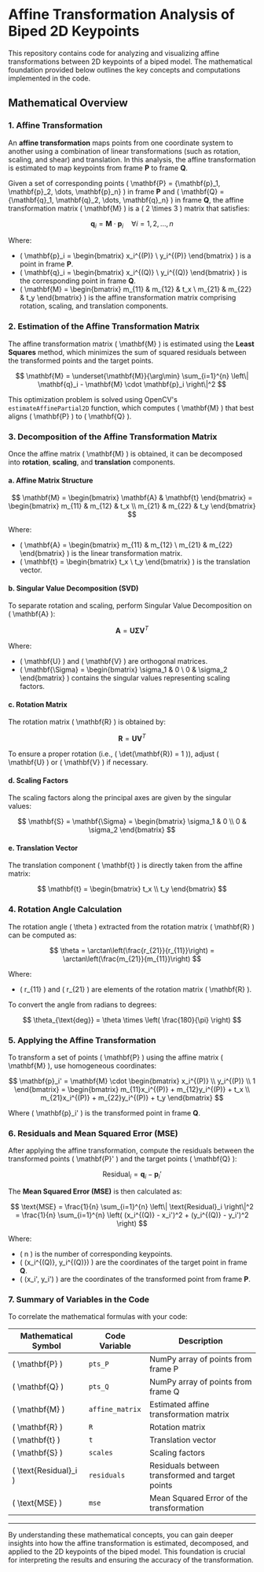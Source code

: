 # Affine Transformation Analysis of Biped 2D Keypoints

This repository contains code for analyzing and visualizing affine transformations between 2D keypoints of a biped model. The mathematical foundation provided below outlines the key concepts and computations implemented in the code.

## Mathematical Overview

### 1. Affine Transformation

An **affine transformation** maps points from one coordinate system to another using a combination of linear transformations (such as rotation, scaling, and shear) and translation. In this analysis, the affine transformation is estimated to map keypoints from frame **P** to frame **Q**.

Given a set of corresponding points \( \mathbf{P} = \{\mathbf{p}_1, \mathbf{p}_2, \dots, \mathbf{p}_n\} \) in frame **P** and \( \mathbf{Q} = \{\mathbf{q}_1, \mathbf{q}_2, \dots, \mathbf{q}_n\} \) in frame **Q**, the affine transformation matrix \( \mathbf{M} \) is a \( 2 \times 3 \) matrix that satisfies:

$$
\mathbf{q}_i = \mathbf{M} \cdot \mathbf{p}_i \quad \forall i = 1, 2, \dots, n
$$

Where:
- \( \mathbf{p}_i = \begin{bmatrix} x_i^{(P)} \\ y_i^{(P)} \end{bmatrix} \) is a point in frame **P**.
- \( \mathbf{q}_i = \begin{bmatrix} x_i^{(Q)} \\ y_i^{(Q)} \end{bmatrix} \) is the corresponding point in frame **Q**.
- \( \mathbf{M} = \begin{bmatrix} m_{11} & m_{12} & t_x \\ m_{21} & m_{22} & t_y \end{bmatrix} \) is the affine transformation matrix comprising rotation, scaling, and translation components.

### 2. Estimation of the Affine Transformation Matrix

The affine transformation matrix \( \mathbf{M} \) is estimated using the **Least Squares** method, which minimizes the sum of squared residuals between the transformed points and the target points.

$$
\mathbf{M} = \underset{\mathbf{M}}{\arg\min} \sum_{i=1}^{n} \left\| \mathbf{q}_i - \mathbf{M} \cdot \mathbf{p}_i \right\|^2
$$

This optimization problem is solved using OpenCV's `estimateAffinePartial2D` function, which computes \( \mathbf{M} \) that best aligns \( \mathbf{P} \) to \( \mathbf{Q} \).

### 3. Decomposition of the Affine Transformation Matrix

Once the affine matrix \( \mathbf{M} \) is obtained, it can be decomposed into **rotation**, **scaling**, and **translation** components.

#### a. Affine Matrix Structure

$$
\mathbf{M} = \begin{bmatrix} \mathbf{A} & \mathbf{t} \end{bmatrix} = \begin{bmatrix} m_{11} & m_{12} & t_x \\ m_{21} & m_{22} & t_y \end{bmatrix}
$$

Where:
- \( \mathbf{A} = \begin{bmatrix} m_{11} & m_{12} \\ m_{21} & m_{22} \end{bmatrix} \) is the linear transformation matrix.
- \( \mathbf{t} = \begin{bmatrix} t_x \\ t_y \end{bmatrix} \) is the translation vector.

#### b. Singular Value Decomposition (SVD)

To separate rotation and scaling, perform Singular Value Decomposition on \( \mathbf{A} \):

$$
\mathbf{A} = \mathbf{U} \mathbf{\Sigma} \mathbf{V}^T
$$

Where:
- \( \mathbf{U} \) and \( \mathbf{V} \) are orthogonal matrices.
- \( \mathbf{\Sigma} = \begin{bmatrix} \sigma_1 & 0 \\ 0 & \sigma_2 \end{bmatrix} \) contains the singular values representing scaling factors.

#### c. Rotation Matrix

The rotation matrix \( \mathbf{R} \) is obtained by:

$$
\mathbf{R} = \mathbf{U} \mathbf{V}^T
$$

To ensure a proper rotation (i.e., \( \det(\mathbf{R}) = 1 \)), adjust \( \mathbf{U} \) or \( \mathbf{V} \) if necessary.

#### d. Scaling Factors

The scaling factors along the principal axes are given by the singular values:

$$
\mathbf{S} = \mathbf{\Sigma} = \begin{bmatrix} \sigma_1 & 0 \\ 0 & \sigma_2 \end{bmatrix}
$$

#### e. Translation Vector

The translation component \( \mathbf{t} \) is directly taken from the affine matrix:

$$
\mathbf{t} = \begin{bmatrix} t_x \\ t_y \end{bmatrix}
$$

### 4. Rotation Angle Calculation

The rotation angle \( \theta \) extracted from the rotation matrix \( \mathbf{R} \) can be computed as:

$$
\theta = \arctan\left(\frac{r_{21}}{r_{11}}\right) = \arctan\left(\frac{m_{21}}{m_{11}}\right)
$$

Where:
- \( r_{11} \) and \( r_{21} \) are elements of the rotation matrix \( \mathbf{R} \).

To convert the angle from radians to degrees:

$$
\theta_{\text{deg}} = \theta \times \left( \frac{180}{\pi} \right)
$$

### 5. Applying the Affine Transformation

To transform a set of points \( \mathbf{P} \) using the affine matrix \( \mathbf{M} \), use homogeneous coordinates:

$$
\mathbf{p}_i' = \mathbf{M} \cdot \begin{bmatrix} x_i^{(P)} \\ y_i^{(P)} \\ 1 \end{bmatrix} = \begin{bmatrix} m_{11}x_i^{(P)} + m_{12}y_i^{(P)} + t_x \\ m_{21}x_i^{(P)} + m_{22}y_i^{(P)} + t_y \end{bmatrix}
$$

Where \( \mathbf{p}_i' \) is the transformed point in frame **Q**.

### 6. Residuals and Mean Squared Error (MSE)

After applying the affine transformation, compute the residuals between the transformed points \( \mathbf{P}' \) and the target points \( \mathbf{Q} \):

$$
\text{Residual}_i = \mathbf{q}_i - \mathbf{p}_i'
$$

The **Mean Squared Error (MSE)** is then calculated as:

$$
\text{MSE} = \frac{1}{n} \sum_{i=1}^{n} \left\| \text{Residual}_i \right\|^2 = \frac{1}{n} \sum_{i=1}^{n} \left( (x_i^{(Q)} - x_i')^2 + (y_i^{(Q)} - y_i')^2 \right)
$$

Where:
- \( n \) is the number of corresponding keypoints.
- \( (x_i^{(Q)}, y_i^{(Q)}) \) are the coordinates of the target point in frame **Q**.
- \( (x_i', y_i') \) are the coordinates of the transformed point from frame **P**.

### 7. Summary of Variables in the Code

To correlate the mathematical formulas with your code:

| **Mathematical Symbol** | **Code Variable**          | **Description**                          |
|-------------------------|----------------------------|------------------------------------------|
| \( \mathbf{P} \)        | `pts_P`                    | NumPy array of points from frame P       |
| \( \mathbf{Q} \)        | `pts_Q`                    | NumPy array of points from frame Q       |
| \( \mathbf{M} \)        | `affine_matrix`            | Estimated affine transformation matrix   |
| \( \mathbf{R} \)        | `R`                        | Rotation matrix                          |
| \( \mathbf{t} \)        | `t`                        | Translation vector                       |
| \( \mathbf{S} \)        | `scales`                   | Scaling factors                          |
| \( \text{Residual}_i \)| `residuals`                | Residuals between transformed and target points |
| \( \text{MSE} \)        | `mse`                      | Mean Squared Error of the transformation |

---

By understanding these mathematical concepts, you can gain deeper insights into how the affine transformation is estimated, decomposed, and applied to the 2D keypoints of the biped model. This foundation is crucial for interpreting the results and ensuring the accuracy of the transformation.

